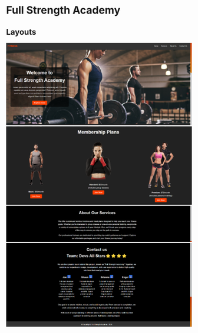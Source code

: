 # Full Strength Academy

## Layouts 

![alt text](src/components/img/image.png)
![alt text](src/components/img/image-1.png)
![alt text](src/components/img/image-2.png)
![alt text](src/components/img/image-3.png)
